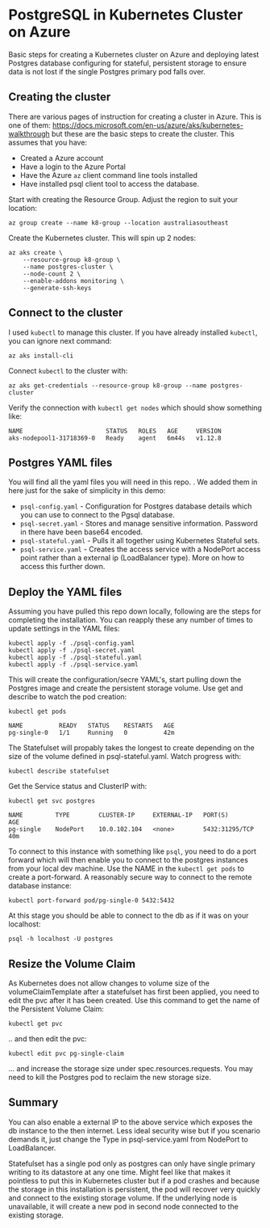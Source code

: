 # PostgreSQL in Kubernetes Cluster on Azure
Basic steps for creating a Kubernetes cluster on Azure and deploying latest Postgres database configuring for stateful, persistent storage to ensure data is not lost if the single Postgres primary pod falls over.

## Creating the cluster
There are various pages of instruction for creating a cluster in Azure. This is one of them: https://docs.microsoft.com/en-us/azure/aks/kubernetes-walkthrough but these are the basic steps to create the cluster. This assumes that you have:
* Created a Azure account
* Have a login to the Azure Portal
* Have the Azure `az` client command line tools installed
* Have installed psql client tool to access the database.

Start with creating the Resource Group. Adjust the region to suit your location:

`az group create --name k8-group --location australiasoutheast`

Create the Kubernetes cluster. This will spin up 2 nodes:
```
az aks create \
    --resource-group k8-group \
    --name postgres-cluster \
    --node-count 2 \
    --enable-addons monitoring \
    --generate-ssh-keys
```

## Connect to the cluster
I used `kubectl` to manage this cluster. If you have already installed `kubectl`, you can ignore next command:

```az aks install-cli```

Connect `kubectl` to the cluster with:

```az aks get-credentials --resource-group k8-group --name postgres-cluster```

Verify the connection with `kubectl get nodes` which should show something like:
```
NAME                       STATUS   ROLES   AGE     VERSION
aks-nodepool1-31718369-0   Ready    agent   6m44s   v1.12.8
```

## Postgres YAML files
You will find all the yaml files you will need in this repo. . We added them in here just for the sake of simplicity in this demo:

* `psql-config.yaml` - Configuration for Postgres database details which you can use to connect to the Pgsql database.
* `psql-secret.yaml` -  Stores and manage sensitive information. Password in there have been base64 encoded.
* `psql-stateful.yaml` - Pulls it all together using Kubernetes Stateful sets.
* `psql-service.yaml` - Creates the access service with a NodePort access point rather than a external ip (LoadBalancer type). More on how to access this further down.

## Deploy the YAML files
Assuming you have pulled this repo down locally, following are the steps for completing the installation. You can reapply these any number of times to update settings in the YAML files:
```
kubectl apply -f ./psql-config.yaml 
kubectl apply -f ./psql-secret.yaml 
kubectl apply -f ./psql-stateful.yaml 
kubectl apply -f ./psql-service.yaml 
```

This will create the configuration/secre YAML's, start pulling down the Postgres image and create the persistent storage volume. Use get and describe to watch the pod creation:
```
kubectl get pods

NAME          READY   STATUS    RESTARTS   AGE
pg-single-0   1/1     Running   0          42m
```

The Statefulset will propably takes the longest to create depending on the size of the volume defined in psql-stateful.yaml. Watch progress with:
```
kubectl describe statefulset
```

Get the Service status and ClusterIP with:
```
kubectl get svc postgres

NAME         TYPE        CLUSTER-IP     EXTERNAL-IP   PORT(S)          AGE
pg-single    NodePort    10.0.102.104   <none>        5432:31295/TCP   40m
```

To connect to this instance with something like `psql`, you need to do a port forward which will then enable you to connect to the postgres instances from your local dev machine. Use the NAME in the `kubectl get pods` to create a port-forward. A reasonably secure way to connect to the remote database instance:
```
kubectl port-forward pod/pg-single-0 5432:5432
```

At this stage you should be able to connect to the db as if it was on your localhost:
```
psql -h localhost -U postgres
```

## Resize the Volume Claim
As Kubernetes does not allow changes to volume size of the volumeClaimTemplate after a statefulset has first been applied, you need to edit the pvc after it has been created. Use this command to get the name of the Persistent Volume Claim:

```
kubectl get pvc
```
.. and then edit the pvc:

```
kubectl edit pvc pg-single-claim
```
... and increase the storage size under spec.resources.requests. You may need to kill the Postgres pod to reclaim the new storage size.

## Summary
You can also enable a external IP to the above service which exposes the db instance to the then internet. Less ideal security wise but if you scenario demands it, just change the Type in psql-service.yaml from NodePort to LoadBalancer.

Statefulset has a single pod only as postgres can only have single primary writing to its datastore at any one time. Might feel like that makes it pointless to put this in Kubernetes cluster but if a pod crashes and because the storage in this installation is persistent, the pod will recover very quickly and connect to the existing storage volume. If the underlying node is unavailable, it will create a new pod in second node connected to the existing storage.
